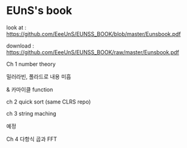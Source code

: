 # EUnS's book
 

look at : https://github.com/EeeUnS/EUNSS_BOOK/blob/master/Eunsbook.pdf

download : https://github.com/EeeUnS/EUNSS_BOOK/raw/master/Eunsbook.pdf

Ch 1 number theory

밀러라빈, 폴라드로 내용 미흡

& 
카마이클 function

ch 2 quick sort (same CLRS repo)

ch 3 string maching

예정 

Ch 4 다항식 곱과 FFT
